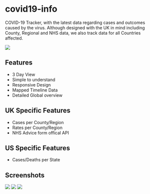 # covid19-info
COVID-19 Tracker, with the latest data regarding cases and outcomes caused by the virus. Although designed with the UK in mind including County, Regional and NHS data, we also track data for all Countries affected.

![](https://joelduncan.io/content/images/2020/04/image-7.png)

## Features
* 3 Day View
* Simple to understand
* Responsive Design
* Mapped Timeline Data
* Detailed Global overview

## UK Specific Features
* Cases per County/Region
* Rates per County/Region
* NHS Advice form offical API

## US Specific Features
* Cases/Deaths per State

## Screenshots
![](https://joelduncan.io/content/images/2020/06/COVID-19-Counties.png)
![](https://joelduncan.io/content/images/2020/04/image-3.png)
![](https://joelduncan.io/content/images/2020/06/COVID-19-Global-Overview.png)

